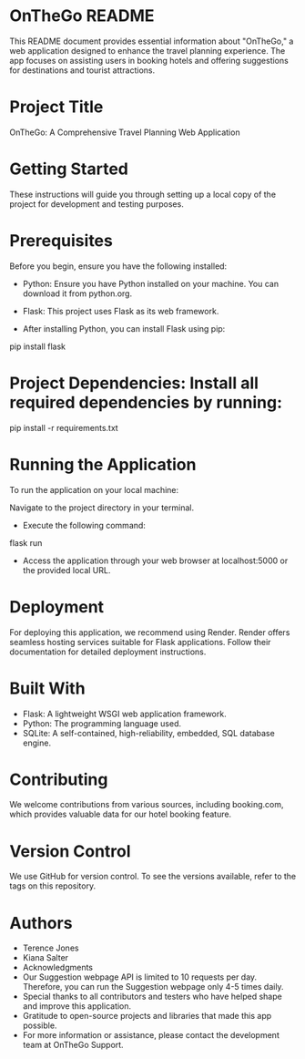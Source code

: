 # OnTheGo README
This README document provides essential information about "OnTheGo," a web application designed to enhance the travel planning experience. The app focuses on assisting users in booking hotels and offering suggestions for destinations and tourist attractions.

# Project Title
OnTheGo: A Comprehensive Travel Planning Web Application

# Getting Started
These instructions will guide you through setting up a local copy of the project for development and testing purposes.

# Prerequisites
Before you begin, ensure you have the following installed:

- Python: Ensure you have Python installed on your machine. You can download it from python.org.

- Flask: This project uses Flask as its web framework.
- After installing Python, you can install Flask using pip:


pip install flask

# Project Dependencies: Install all required dependencies by running:


pip install -r requirements.txt

# Running the Application
To run the application on your local machine:

Navigate to the project directory in your terminal.

- Execute the following command:

flask run

- Access the application through your web browser at localhost:5000 or the provided local URL.

# Deployment
For deploying this application, we recommend using Render. 
Render offers seamless hosting services suitable for Flask applications. Follow their documentation for detailed deployment instructions.

# Built With
- Flask: A lightweight WSGI web application framework.
- Python: The programming language used.
- SQLite: A self-contained, high-reliability, embedded, SQL database engine.

# Contributing
We welcome contributions from various sources, including booking.com, which provides valuable data for our hotel booking feature.

# Version Control
We use GitHub for version control. To see the versions available, refer to the tags on this repository.

# Authors
- Terence Jones
- Kiana Salter
- Acknowledgments
- Our Suggestion webpage API is limited to 10 requests per day. Therefore, you can run the Suggestion webpage only 4-5 times daily.
- Special thanks to all contributors and testers who have helped shape and improve this application.
- Gratitude to open-source projects and libraries that made this app possible.
- For more information or assistance, please contact the development team at OnTheGo Support.


